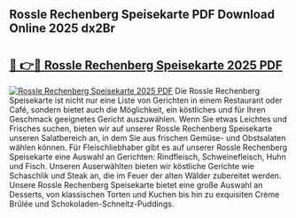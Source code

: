 ## Rossle Rechenberg Speisekarte PDF Download Online 2025 dx2Br

# <h2><a href="http://gc6eb97.nevu.top/?p=Rossle+Rechenberg+Speisekarte">🔗 👉🔴 Rossle Rechenberg Speisekarte 2025 PDF</a></h2>

[![Rossle Rechenberg Speisekarte 2025 PDF](https://i.imgur.com/dBaPXMq.png)](http://gc6eb97.nevu.top/?p=Rossle+Rechenberg+Speisekarte)
Die Rossle Rechenberg Speisekarte ist nicht nur eine Liste von Gerichten in einem Restaurant oder Café, sondern bietet auch die Möglichkeit, ein köstliches und für Ihren Geschmack geeignetes Gericht auszuwählen. Wenn Sie etwas Leichtes und Frisches suchen, bieten wir auf unserer Rossle Rechenberg Speisekarte unseren Salatbereich an, in dem Sie aus frischen Gemüse- und Obstsalaten wählen können. Für Fleischliebhaber gibt es auf unserer Rossle Rechenberg Speisekarte eine Auswahl an Gerichten: Rindfleisch, Schweinefleisch, Huhn und Fisch. Unseren Auserwählten bieten wir köstliche Gerichte wie Schaschlik und Steak an, die im Feuer der alten Wälder zubereitet werden. Unsere Rossle Rechenberg Speisekarte bietet eine große Auswahl an Desserts, von klassischen Torten und Kuchen bis hin zu exquisiten Crème Brûlée und Schokoladen-Schneitz-Puddings.
